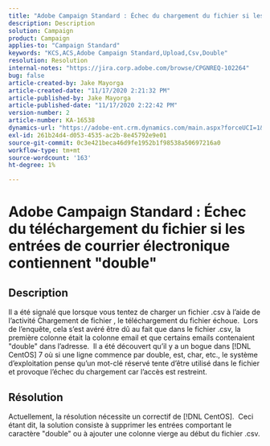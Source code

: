 ```yaml
---
title: "Adobe Campaign Standard : Échec du chargement du fichier si les entrées de courrier électronique contiennent \"double\""
description: Description
solution: Campaign
product: Campaign
applies-to: "Campaign Standard"
keywords: "KCS,ACS,Adobe Campaign Standard,Upload,Csv,Double"
resolution: Resolution
internal-notes: "https://jira.corp.adobe.com/browse/CPGNREQ-102264"
bug: false
article-created-by: Jake Mayorga
article-created-date: "11/17/2020 2:21:32 PM"
article-published-by: Jake Mayorga
article-published-date: "11/17/2020 2:22:42 PM"
version-number: 2
article-number: KA-16538
dynamics-url: "https://adobe-ent.crm.dynamics.com/main.aspx?forceUCI=1&pagetype=entityrecord&etn=knowledgearticle&id=35fe582f-e028-eb11-a813-000d3a593c3f"
exl-id: 261b24d4-d053-4535-ac2b-8e45792e9e01
source-git-commit: 0c3e421beca46d9fe1952b1f98538a50697216a0
workflow-type: tm+mt
source-wordcount: '163'
ht-degree: 1%

---
```


# Adobe Campaign Standard : Échec du téléchargement du fichier si les entrées de courrier électronique contiennent &quot;double&quot;

## Description

Il a été signalé que lorsque vous tentez de charger un fichier .csv à l’aide de l’activité Chargement de fichier , le téléchargement du fichier échoue.  Lors de l’enquête, cela s’est avéré être dû au fait que dans le fichier .csv, la première colonne était la colonne email et que certains emails contenaient &quot;double&quot; dans l’adresse.  Il a été découvert qu’il y a un bogue dans [!DNL CentOS] 7 où si une ligne commence par double, est, char, etc., le système d’exploitation pense qu’un mot-clé réservé tente d’être utilisé dans le fichier et provoque l’échec du chargement car l’accès est restreint.

## Résolution

Actuellement, la résolution nécessite un correctif de [!DNL CentOS].  Ceci étant dit, la solution consiste à supprimer les entrées comportant le caractère &quot;double&quot; ou à ajouter une colonne vierge au début du fichier .csv.
